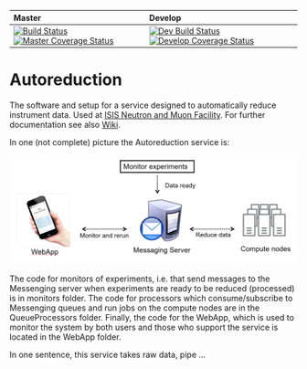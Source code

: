 | Master        | Develop       |
| :-------------|:--------------|
| [![Build Status](https://travis-ci.org/ISISScientificComputing/autoreduce.svg?branch=master)](https://travis-ci.org/ISISScientificComputing/autoreduce) [![Master Coverage Status](https://coveralls.io/repos/github/ISISScientificComputing/autoreduce/badge.svg?branch=master)](https://coveralls.io/github/ISISScientificComputing/autoreduce?branch=master) | [![Dev Build Status](https://travis-ci.org/ISISScientificComputing/autoreduce.svg?branch=develop)](https://travis-ci.org/ISISScientificComputing/autoreduce) [![Develop Coverage Status](https://coveralls.io/repos/github/ISISScientificComputing/autoreduce/badge.svg?branch=develop)](https://coveralls.io/github/ISISScientificComputing/autoreduce?branch=develop) |

# Autoreduction
The software and setup for a service designed to automatically reduce instrument data. Used at [ISIS Neutron and Muon Facility](https://www.isis.stfc.ac.uk). For further documentation see also [Wiki](https://github.com/ISISScientificComputing/autoreduce/wiki). 

In one (not complete) picture the Autoreduction service is:

![Example Table](Documentation/docs_for_main_readme/Autoreduction_main_components.png)

The code for monitors of experiments, i.e. that send messages to the Messenging server when experiments are ready to be reduced (processed) is in monitors folder. The code for processors which consume/subscribe to Messenging queues and run jobs on the compute nodes are in the QueueProcessors folder. Finally, the code for the WebApp, which is used to monitor the system by both users and those who support the service is located in the WebApp folder. 

In one sentence, this service takes raw data, pipe ...
